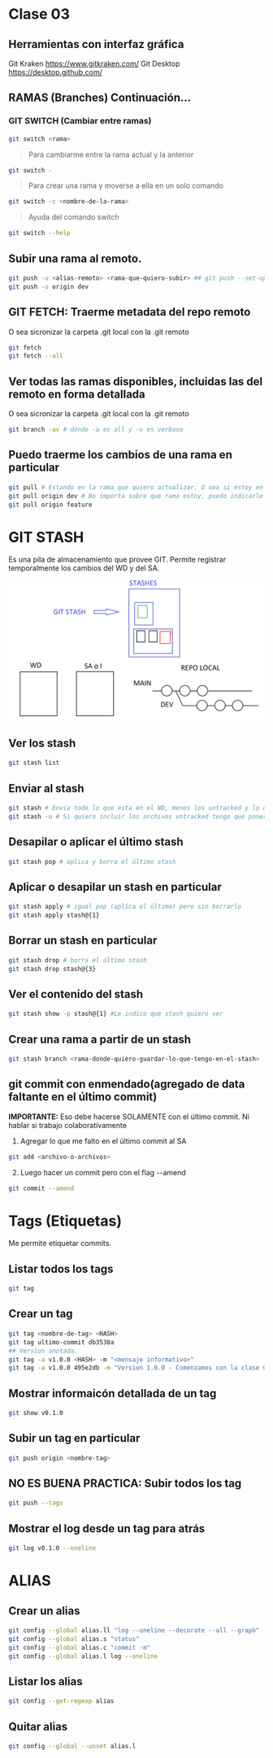 # Clase 03

## Herramientas con interfaz gráfica

Git Kraken <https://www.gitkraken.com/>
Git Desktop <https://desktop.github.com/>

## RAMAS (Branches) Continuación...

### GIT SWITCH (Cambiar entre ramas)

```sh
git switch <rama>
```

> Para cambiarme entre la rama actual y la anterior

```sh
git switch -
```

> Para crear una rama y moverse a ella en un solo comando

```sh
git switch -c <nombre-de-la-rama>
```

> Ayuda del comando switch 

```sh
git switch --help
```

## Subir una rama al remoto.

```sh
git push -u <alias-remoto> <rama-que-quiero-subir> ## git push --set-upstream origin <rama-que-quiero-subir>
git push -u origin dev
```

## GIT FETCH: Traerme metadata del repo remoto
O sea sicronizar la carpeta .git local con la .git remoto

```sh
git fetch 
git fetch --all
```

## Ver todas las ramas disponibles, incluidas las del remoto en forma detallada
O sea sicronizar la carpeta .git local con la .git remoto

```sh
git branch -av # dónde -a es all y -v es verbose 
```

## Puedo traerme los cambios de una rama en particular

```sh
git pull # Estando en la rama que quiero actualizar. O sea si estoy en dev, se va a actualizar con el remoto, dev
git pull origin dev # No importa sobre que rama estoy, puedo indicarle que sincronizar.
git pull origin feature 
```

# GIT STASH
Es una pila de almacenamiento que provee GIT. 
Permite registrar temporalmente los cambios del WD y del SA.


![GIT STASH](_ref/git_stash.png)


## Ver los stash

```sh
git stash list
```

## Enviar al stash

```sh
git stash # Envia todo lo que esta en el WD, menos los untracked y lo que esta en SA
git stash -u # Si quiero incluir los archivos untracked tengo que poner -u
``` 

## Desapilar o aplicar el último stash

```sh
git stash pop # aplica y borra el último stash
```

## Aplicar o desapilar un stash en particular

```sh
git stash apply # igual pop (aplica el último) pero sin borrarlo
git stash apply stash@{1}
```

## Borrar un stash en particular

```sh
git stash drop # borra el último stash
git stash drop stash@{3}
```

## Ver el contenido del stash

```sh
git stash show -p stash@{1} #Le indico que stash quiero ver
```

## Crear una rama a partir de un stash

```sh
git stash branch <rama-donde-quiero-guardar-lo-que-tengo-en-el-stash>
``` 

## git commit con enmendado(agregado de data faltante en el último commit)

**IMPORTANTE:** Eso debe hacerse SOLAMENTE con el último commit. Ni hablar si trabajo colaborativamente

1. Agregar lo que me falto en el último commit al SA

```sh
git add <archivo-o-archivos>
```

2. Luego hacer un commit  pero con el flag --amend

```sh
git commit --amend
``` 

# Tags (Etiquetas)
Me permite etiquetar commits. 

## Listar todos los tags

```sh
git tag
``` 

## Crear un tag

```sh
git tag <nombre-de-tag> <HASH>
git tag ultimo-commit db3538a
## Version anotada. 
git tag -a v1.0.0 <HASH> -m "<mensaje informativo>"
git tag -a v1.0.0 495e2db -m "Version 1.0.0 - Comenzamos con la clase 03 donde vimos fetch, stash, amend y tags"
```

## Mostrar informaicón detallada de un tag

```sh
git show v0.1.0
```

## Subir un tag en particular

```sh
git push origin <nombre-tag>
```

## NO ES BUENA PRACTICA: Subir todos los tag

```sh
git push --tags
```

## Mostrar el log desde un tag para atrás

```sh
git log v0.1.0 --oneline
```

# ALIAS

## Crear un alias

```sh
git config --global alias.ll "log --oneline --decorate --all --graph"
git config --global alias.s "status"
git config --global alias.c "commit -m"
git config --global alias.l log --oneline
```

## Listar los alias

```sh
git config --get-regexp alias
```

## Quitar alias

```sh
git config --global --unset alias.l
```